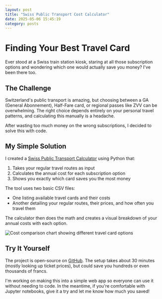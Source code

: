 ```yaml
---
layout: post
title: "Swiss Public Transport Cost Calculator"
date: 2025-05-06 15:45:19
category: posts
---
```


# Finding Your Best Travel Card

Ever stood at a Swiss train station kiosk, staring at all those subscription options and wondering which one would actually save you money? I've been there too.

## The Challenge

Switzerland's public transport is amazing, but choosing between a GA (General Abonnement), Half-Fare card, or regional passes like ZVV can be overwhelming. The right choice depends entirely on your personal travel patterns, and calculating this manually is a headache.

After wasting too much money on the wrong subscriptions, I decided to solve this with code.

## My Simple Solution

I created a [Swiss Public Transport Calculator](https://github.com/d33pk3rn3l/SwissPublicTransportCalculator) using Python that:

1. Takes your regular travel routes as input
2. Calculates the annual cost for each subscription option
3. Shows you exactly which card saves you the most money

The tool uses two basic CSV files:
- One listing available travel cards and their costs
- Another detailing your regular routes, their prices, and how often you travel them

The calculator then does the math and creates a visual breakdown of your annual costs with each option.

![Cost comparison chart showing different travel card options](https://github.com/d33pk3rn3l/SwissPublicTransportCalculator/blob/main/annual_costs_breakdown.png?raw=true)

## Try It Yourself

The project is open-source on [GitHub](https://github.com/d33pk3rn3l/SwissPublicTransportCalculator). The setup takes about 30 minutes (mostly looking up ticket prices), but could save you hundreds or even thousands of francs.

I'm working on making this into a simple web app so everyone can use it without needing to code. In the meantime, if you're comfortable with Jupyter notebooks, give it a try and let me know how much you saved!
